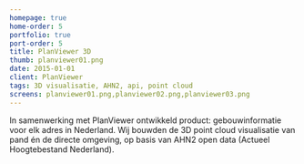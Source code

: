 ```yaml
---
homepage: true
home-order: 5
portfolio: true
port-order: 5
title: PlanViewer 3D
thumb: planviewer01.png
date: 2015-01-01
client: PlanViewer
tags: 3D visualisatie, AHN2, api, point cloud
screens: planviewer01.png,planviewer02.png,planviewer03.png
---
```


In samenwerking met PlanViewer ontwikkeld product: gebouwinformatie voor elk adres in Nederland. Wij bouwden de 3D point cloud visualisatie van pand én de directe omgeving, op basis van AHN2 open data (Actueel Hoogtebestand Nederland).
